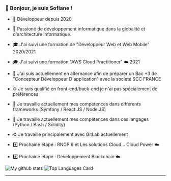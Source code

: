 ### 👋 Bonjour, je suis Sofiane !

- 📖 Développeur depuis 2020
- 💬 Passioné de développement informatique dans la globalité et d'architecture informatique.
- 🎓 J'ai suivi une formation de "Développeur Web et Web Mobile" 2020/2021
- 🎓 J'ai suivi une formation "AWS Cloud Practitioner" ☁️ 2021
- 🔭 J'ai suis actuellement en alternance afin de préparer un Bac +3 de "Concepteur Développeur D'application" avec la societé SCC FRANCE
- ⚙️ Je suis qualifié en front-end/back-end je n'ai pas spécialement de préférences
- 🌱 Je travaille actuellement mes compétences dans différents frameworks (Symfony / React.JS / Node.JS) 
- 🌱 Je travaille actuellement mes compétences dans ces langages (Python / Bash / Solidity) 
- ⚙️ Je travaille principalement avec GitLab actuellement

- #️⃣ Prochaine étape : RNCP 6 et Les solutions Cloud...  Cloud Power ☁️
- #️⃣ Prochaine étape : Développement Blockchain ☁️

![My github stats](https://github-readme-stats.vercel.app/api?username=sofiane-wattiez&theme=gotham&show_icons=true)
![Top Languages Card](https://github-readme-stats.vercel.app/api/top-langs/?username=sofiane-wattiez&theme=gotham)

<hr>
